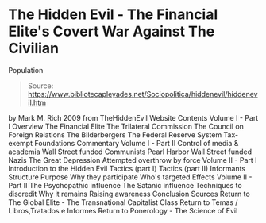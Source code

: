# The Hidden Evil - The Financial Elite's Covert War Against The Civilian 
Population

> Source: https://www.bibliotecapleyades.net/Sociopolitica/hiddenevil/hiddenevil.htm

by Mark M. Rich 2009
from TheHiddenEvil Website
Contents
Volume I - Part I
Overview
The Financial Elite
The Trilateral Commission
The Council on Foreign Relations
The Bilderbergers
The Federal Reserve System
Tax-exempt Foundations
Commentary
Volume I - Part II
Control of media & academia
Wall Street funded Communists
Pearl Harbor
Wall Street funded Nazis
The Great Depression
Attempted overthrow by force
Volume II - Part I
Introduction to the Hidden Evil
Tactics (part I)
Tactics (part II)
Informants
Structure
Purpose
Why they participate
Who's targeted
Effects
Volume II - Part II
The Psychopathic influence
The Satanic influence
Techniques to discredit
Why it remains
Raising awareness
Conclusion
Sources
Return to The Global Elite - The Transnational Capitalist Class
Return to Temas / Libros,Tratados e Informes
Return to Ponerology - The Science of Evil
